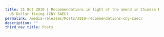 ```yaml
---
title: 21 Oct 2010 | Recommendations in light of the amend in Chinese Renminbi
  US Dollar fixing (CNY SAEC)
permalink: /media-releases/Posts/2010-recommendations-cny-saec/
description: ""
third_nav_title: Posts
---
```

